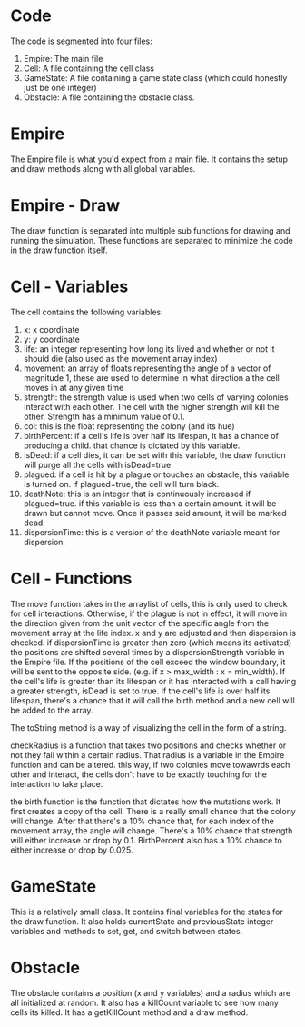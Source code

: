 # Code
The code is segmented into four files:
  1. Empire: The main file
  2. Cell: A file containing the cell class
  3. GameState: A file containing a game state class (which could honestly just be one integer)
  4. Obstacle: A file containing the obstacle class.
  

# Empire
The Empire file is what you'd expect from a main file. It contains the setup and draw methods along with all global variables.

# Empire - Draw
The draw function is separated into multiple sub functions for drawing and running the simulation. These functions are separated to minimize the code in the draw function itself.

# Cell - Variables
The cell contains the following variables:
  1. x: x coordinate
  2. y: y coordinate
  3. life: an integer representing how long its lived and whether or not it should die (also used as the movement array index)
  4. movement: an array of floats representing the angle of a vector of magnitude 1, these are used to determine in what direction a the cell moves in at any given time
  5. strength: the strength value is used when two cells of varying colonies interact with each other. The cell with the higher strength will kill the other. Strength has a minimum value of 0.1.
  6. col: this is the float representing the colony (and its hue)
  7. birthPercent: if a cell's life is over half its lifespan, it has a chance of producing a child. that chance is dictated by this variable.
  8. isDead: if a cell dies, it can be set with this variable, the draw function will purge all the cells with isDead=true
  9. plagued: if a cell is hit by a plague or touches an obstacle, this variable is turned on. if plagued=true, the cell will turn black.
  10. deathNote: this is an integer that is continuously increased if plagued=true. if this variable is less than a certain amount. it will be drawn but cannot move. Once it passes said amount, it will be marked dead.
  11. dispersionTime: this is a version of the deathNote variable meant for dispersion.
  
# Cell - Functions
The move function takes in the arraylist of cells, this is only used to check for cell interactions. Otherwise, if the plague is not in effect, it will move in the direction given from the unit vector of the specific angle from the movement array at the life index. x and y are adjusted and then dispersion is checked. if dispersionTime is greater than zero (which means its activated) the positions are shifted several times by a dispersionStrength variable in the Empire file. If the positions of the cell exceed the window boundary, it will be sent to the opposite side. (e.g. if x > max_width : x = min_width). If the cell's life is greater than its lifespan or it has interacted with a cell having a greater strength, isDead is set to true. If the cell's life is over half its lifespan, there's a chance that it will call the birth method and a new cell will be added to the array.

The toString method is a way of visualizing the cell in the form of a string.

checkRadius is a function that takes two positions and checks whether or not they fall within a certain radius. That radius is a variable in the Empire function and can be altered. this way, if two colonies move towawrds each other and interact, the cells don't have to be exactly touching for the interaction to take place.

the birth function is the function that dictates how the mutations work. It first creates a copy of the cell. There is a really small chance that the colony will change. After that there's a 10% chance that, for each index of the movement array, the angle will change. There's a 10% chance that strength will either increase or drop by 0.1. BirthPercent also has a 10% chance to either increase or drop by 0.025.

# GameState
This is a relatively small class. It contains final variables for the states for the draw function. It also holds currentState and previousState integer variables and methods to set, get, and switch between states.

# Obstacle
The obstacle contains a position (x and y variables) and a radius which are all initialized at random. It also has a killCount variable to see how many cells its killed. It has a getKillCount method and a draw method.
